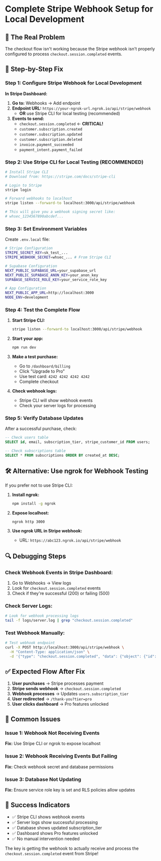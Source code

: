 # Complete Stripe Webhook Setup for Local Development

## 🚨 The Real Problem
The checkout flow isn't working because the Stripe webhook isn't properly configured to process `checkout.session.completed` events.

## 🔧 Step-by-Step Fix

### Step 1: Configure Stripe Webhook for Local Development

**In Stripe Dashboard:**

1. **Go to:** Webhooks → Add endpoint
2. **Endpoint URL:** `https://your-ngrok-url.ngrok.io/api/stripe/webhook`
   - **OR** use Stripe CLI for local testing (recommended)
3. **Events to send:**
   - `checkout.session.completed` ← **CRITICAL!**
   - `customer.subscription.created`
   - `customer.subscription.updated`
   - `customer.subscription.deleted`
   - `invoice.payment_succeeded`
   - `payment_intent.payment_failed`

### Step 2: Use Stripe CLI for Local Testing (RECOMMENDED)

```bash
# Install Stripe CLI
# Download from: https://stripe.com/docs/stripe-cli

# Login to Stripe
stripe login

# Forward webhooks to localhost
stripe listen --forward-to localhost:3000/api/stripe/webhook

# This will give you a webhook signing secret like:
# whsec_1234567890abcdef...
```

### Step 3: Set Environment Variables

Create `.env.local` file:
```bash
# Stripe Configuration
STRIPE_SECRET_KEY=sk_test_...
STRIPE_WEBHOOK_SECRET=whsec_... # From Stripe CLI

# Supabase Configuration  
NEXT_PUBLIC_SUPABASE_URL=your_supabase_url
NEXT_PUBLIC_SUPABASE_ANON_KEY=your_anon_key
SUPABASE_SERVICE_ROLE_KEY=your_service_role_key

# App Configuration
NEXT_PUBLIC_APP_URL=http://localhost:3000
NODE_ENV=development
```

### Step 4: Test the Complete Flow

1. **Start Stripe CLI:**
   ```bash
   stripe listen --forward-to localhost:3000/api/stripe/webhook
   ```

2. **Start your app:**
   ```bash
   npm run dev
   ```

3. **Make a test purchase:**
   - Go to `/dashboard/billing`
   - Click "Upgrade to Pro"
   - Use test card: `4242 4242 4242 4242`
   - Complete checkout

4. **Check webhook logs:**
   - Stripe CLI will show webhook events
   - Check your server logs for processing

### Step 5: Verify Database Updates

After a successful purchase, check:
```sql
-- Check users table
SELECT id, email, subscription_tier, stripe_customer_id FROM users;

-- Check subscriptions table  
SELECT * FROM subscriptions ORDER BY created_at DESC;
```

## 🛠 Alternative: Use ngrok for Webhook Testing

If you prefer not to use Stripe CLI:

1. **Install ngrok:**
   ```bash
   npm install -g ngrok
   ```

2. **Expose localhost:**
   ```bash
   ngrok http 3000
   ```

3. **Use ngrok URL in Stripe webhook:**
   - URL: `https://abc123.ngrok.io/api/stripe/webhook`

## 🔍 Debugging Steps

### Check Webhook Events in Stripe Dashboard:
1. Go to Webhooks → View logs
2. Look for `checkout.session.completed` events
3. Check if they're successful (200) or failing (500)

### Check Server Logs:
```bash
# Look for webhook processing logs
tail -f logs/server.log | grep "checkout.session.completed"
```

### Test Webhook Manually:
```bash
# Test webhook endpoint
curl -X POST http://localhost:3000/api/stripe/webhook \
  -H "Content-Type: application/json" \
  -d '{"type": "checkout.session.completed", "data": {"object": {"id": "test"}}}'
```

## ✅ Expected Flow After Fix

1. **User purchases** → Stripe processes payment
2. **Stripe sends webhook** → `checkout.session.completed`
3. **Webhook processes** → Updates `users.subscription_tier`
4. **User redirected** → `/thank-you?tier=pro`
5. **User clicks dashboard** → Pro features unlocked

## 🚨 Common Issues

### Issue 1: Webhook Not Receiving Events
**Fix:** Use Stripe CLI or ngrok to expose localhost

### Issue 2: Webhook Receiving Events But Failing
**Fix:** Check webhook secret and database permissions

### Issue 3: Database Not Updating
**Fix:** Ensure service role key is set and RLS policies allow updates

## 🎯 Success Indicators

- ✅ Stripe CLI shows webhook events
- ✅ Server logs show successful processing
- ✅ Database shows updated subscription_tier
- ✅ Dashboard shows Pro features unlocked
- ✅ No manual intervention needed

The key is getting the webhook to actually receive and process the `checkout.session.completed` event from Stripe!
